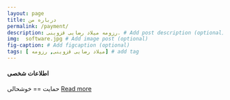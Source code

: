 ```yaml
---
layout: page
title: درباره من
permalink: /payment/
description: رزومه میلاد رضایی قزوینی. # Add post description (optional)
img:  software.jpg # Add image post (optional)
fig-caption: # Add figcaption (optional)
tags: [ میلاد رضایی قزوینی, رزومه] # add tag
---
```

 
 

#### اطلاعات شخصی 
حمایت == خوشحالی 
[Read more][1]

[1]: https://payping.ir/miladrezaie


